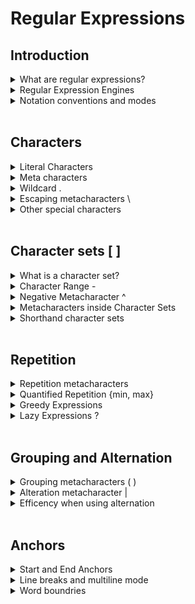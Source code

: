 # Regular Expressions

## Introduction

<details>
<summary>What are regular expressions?</summary>  
<br />  

Regular expressions are a tool for searching and matching parts of a text by describing the patterns that should be used to identify those parts. 

A regular expression is a set of symbols that describes a text pattern. It is used for matching, searching and replacing text. It is not a programming language.

Use cases
- test if email address or phone number is in a valid format
- search a document for text (Notepad++)
- restrict file extensions for search (VS Code)
</details>

<details>
<summary>Regular Expression Engines</summary>  
<br />  

- C/C++
- Java
- JavaScript
- .NET
- Perl
- PHP
- Python
- Ruby
- Unix
- Apache
- MySQL

Most features of regular expressions work the same across all engines, but there might be some differences.

Online playground/sandbox for JavaScript 
- https://regexr.com/
- https://regex101.com/
- https://www.regexpal.com/
</details>

<details>
<summary>Notation conventions and modes</summary>  
<br />  

Notation | Expression
--|--
Standard regex notation|```/expression/```
Global | ```/expression/g```
Case insensitive | ```/expression/i```
Multiline | ```/expression/m```
</details>
<br />

## Characters

<details>
<summary>Literal Characters</summary>  
<br />

> ```/car/```	matches "car" and "carnival" 	

Case sensitive by default

> e.g. ```/cat/```  

Standard (non-global) matching - The earliest leftmost match is always preferred.  
> The cow, camel and ```cat``` communicated.

Global matching finds all matches.  
> The cow, camel and ```cat``` communi```cat```ed.
</details>

<details>
<summary>Meta characters</summary>  
<br />  

Characters with special meaning

``` \ . * + - { } [ ] ^ $ | ? ( ) : ! = ```
</details>

<details>
<summary>Wildcard .</summary>  
<br />  

Period ```.``` matches anything (single character) except new line  
> ```/h.t/``` will match "hat", "hot" and "hit" (but not "heat")

- Broadest match possible
- Most common metacharacter
- Most common mistake

> ```/.a.a.a/``` will match "banana" and "papaya"  
```diff
- Caution
```  
> ```/9.00/``` will match "9.00", aswell as "9500" and "9-00"  

A good regular expression should match the text you want to target and only that text, nothing more.
</details>

<details>
<summary>Escaping metacharacters \</summary>  
<br />  

Backslash ```\``` escapes the next character to allow use of metacharacters as literal characters  

> ```/9\.00/```	will now match "9.00", but not "9500" or "9-00" 

Escape a backslash using double ```\\```
Quotes marks are not metacharacters
</details>

<details>
<summary>Other special characters</summary>
<br />  

- Spaces
- Tabs (\t)
- Line returns (\r, \n, \r\n)
</details>
<br />

## Character sets [ ]

<details>
<summary>What is a character set?</summary>  
<br />  

```[``` Begin a character set  
```]``` End a character set 

A character set will match any one of several characters, but only one character.  
Order of characters in character set does not matter

> ```/[aeiou]/``` matches any one vowel  
> ```/gr[ea]y/``` will match "grey" and "gray"   
> ```/gr[ea]t/``` will not match "great"
</details>

<details>
<summary>Character Range -</summary>  
<br />  

Includes all characters between hyphens.  
```-``` is a metacharacter only inside a character set ```[ ]```

- ```/[0-9]/```
- ```/[a-z]/```
- ```/[A-Z]/```
- ```/[A-Za-z]/```

> ```/[a-dx-z]/``` will match a, b, c, d and x, y, z
 
 ```diff
 - Caution
 ```  
> ```[50-99]``` is not all numbers from 50 to 99. A character set including 5, 0-9 and 9 (same as ```[0-9]```) 
</details>

<details>
<summary>Negative Metacharacter ^</summary>  
<br />  

Add ```^``` as the first character inside a character set to negate the character set

> ```/[^aeiou]/``` matches any one consonent  
> ```/[^a-zA-Z]/``` matches any one non alphabetic character  
> ```/see[^mn]/``` matches "seek" and "sees", but not "seem" or "seen"  
 ```diff
 - Caution
 ```  
> ```/see[^mn]/``` does not match "see", but matches "see." and "see "
</details>

<details>
<summary>Metacharacters inside Character Sets</summary>  
<br />  

Most metacharacters inside character sets are already escaped
with these exceptions ```] - ^ \```  
> ```/h[a.]t/``` matches "hat" and "h.t", but not "hot"  
</details>

<details>
<summary>Shorthand character sets</summary>
<br />  

There's also a negative version of each, which we get by just capitalizing the letter

Shorthand | Meaning | Equivalent
--|--|--
```\d``` | Digit | equivalent to ```[0-9]```
```\w``` | Word Character | equivalent to ```[a-zA-Z0-9_]```
```\s``` | Whitespace | equivalent to ```[\t\r\n]```  
```\D``` | Not digit | equivalent to ```[^0-9]```
```\W``` | Not word character | equivalent to ```[^a-zA-Z0-9_]```
```\S``` | Not whitespace | equivalent to ```[^\t\r\n]```  

<br />
The first three are most common, the last three are not in all regular expression engines.  

```diff
- Caution underscore is a word character, hyphen is not 
```  
> ```/\d\d\d\d/``` matches "1984", but not "text"  
> ```/\w\w\w/``` matches "ABC", "123" and "1_A"  
> ```/\w\s\w\w/``` matches "I am", but not "Am I"  
> ```/[^\d]/``` is the same as ```/\D/``` and ```/[^0-9]/```

```diff
- Caution /[^\d\s]/ is not the same as [\D\S] 
```  
> ```/[^\d\s]/``` means NOT digit and NOT space character  
> ```[\D\S]``` means EITHER NOT digit or NOT space character (try this out)
</details>
<br />

## Repetition

<details>
<summary>Repetition metacharacters</summary>  
<br />  

Metacharacter | Meaning
--|--
```*``` | Preceding item, zero or more times 
```+``` | Preceding item, one or more times
```?``` | Preceding item, zero or one time  
<br />
> ```/.+/``` matches any string of characters except line returnds  
> ```/\d+/``` matches any number of digits  
> ```/\s[a-z]+ed\s/``` matches lower case words ending in "ed" (space before and after)

> ```/apples*/``` matches "apple", "apples" and "applessss" (zero or more s)   
> ```/apples+/```	matches "apples" and "applessss", but not "apple"  (atleast one s is required)  
> ```/apples?/``` matches "apple" and "apples", but not "applessss" (atmost one s is required)  
> ```/colou?r/```	matches "color" and "colour"	
</details>

<details>
<summary>Quantified Repetition {min, max}</summary>  
<br />  

- ```{min, max}``` are positive numbers, max should be greater than min
- min must always be included and can be zero

>  ```/\d{4,8}/``` matches numbers with four to eight digits  
> ```/\d{4}/``` matches numbers with EXACTLY four digits (min is max)  
> ```/\d{4,}/``` matches numbers with four or more digits (max is infinite)

> ```/\d{0,}/``` same as ```/\d*/```  
> ```/\d{1,}/``` same as ```/\d+/```  
> ```/\d{3}-\d{3}-\d{4}/``` matches motst US phone numbers
</details>

<details>
<summary>Greedy Expressions</summary>  
<br />  

- Standard reprtition quantifiers are greedy  
- Expression tries to match the longest possible string before giving control to the next expression part

```diff
- Caution 
```

> ```/\d+\w+\d+/``` on "01_FY_07_report_99.xls" hoping to match only ```01_FY_07``` (digits words digits), it matches ```01_FY_07_report_99``` instead

> ```/".+", ".+"/``` on "Pimpale", "Rishikesh", "RedMane Technology LLC." hoping to match only ```"Pimpale", "Rishikesh"``` (lastname comma first name), it matches the whole string instead

> ```/.*[0-9]+/``` on "Page 266"  
```Page 26``` is matched by the wild card portion and ```6``` is matched by the numbder character portion.
</details>

<details>
<summary>Lazy Expressions ?</summary>  
<br />  

- ```?``` Make the preceding quantifier lazy  
- Expression tries to match as littile as possible before giving control to the next expression part  
- It is not necessarily faster or slower than Greedy expressions, it just returnds different results  
- The context of ```?``` is different inside a character set ```[]```  

> ```/\d+\w+?\d+/``` on "01_FY_07_report_99.xls" now matches ```01_FY_07```  

> ```/".+", ".+"/``` on "Pimpale", "Rishikesh", "RedMane Technology LLC." now matches ```"Pimpale", "Rishikesh"``` instead of the whole string

> ```/.*?[0-9]+/``` on "Page 266"  
now ```Page_``` is matched by the wild card portion and ```266``` is matched by the numbder character portion.

> ```/.*?[0-9]+?/``` on "Page 266"  
now ```Page_``` is matched by the wild card portion and only ```2``` is matched by the numbder character portion.

</details>
<br />

## Grouping and Alternation

<details>
<summary>Grouping metacharacters ( )</summary>  
<br />  

```(``` Start grouped expression  
```)``` End grouped expression  

- ```( )``` Group portions of the expression  
- Apply repetition operators
- Create a group of alternation expressions (next topic)
- Capture group for use in matching and replacing (Tools that allow find and replace)

> ```/(abc)+/``` matches "abc" and "abcabcabc"  
> ```/(in)?depdendent/``` matches "indepdendent" and "depdendent"  
> ```/run(s)?/``` is the same as ```/runs?/```, but more readable

capture group for use in matching and replacing  
> ```/(\d{3})-(\d{3}-\d{4})/``` matches 312-709-4162  
> ```$1``` = 312 	```$2``` = 709-4162
</details>

<details>
<summary>Alteration metacharacter |</summary>  
<br />  

- ```|``` OR operator matches previous or next expression  
- Ordered, leftmost expression gets precedence

> ```/apple|orange/```	matches "apple" and "orange"  
> ```/w(ei|ie)rd/``` matches "weird" and "wierd"  
> ```/(AA|BB|CC){4}/``` matches "AABBAACC" and "CCCCBBBB"  
</details>

<details>
<summary>Efficency when using alternation</summary>  
<br />  

- Put simplest (most efficient) expression first  

> ```/peanut|peanutbutter/``` on "peanutbutter" matches peanut (leftmost expression)  
> ```/peanut(butter)?/``` matches the whole string ```peanutbutter``` (greedy by default) 
> ```/peanut(butter)??/``` matches only ```peanut``` (lazy) 

</details>
<br />

## Anchors

<details>
<summary>Start and End Anchors</summary>  
<br />  

Start/End anchors reference a position, not an actual character. They are zero-width  

Metacharacter | Meaning
--|--
```^``` | Start of a string/line   
```$``` | End of a string/line  
```\A``` | Start of a string, never end of line (not supported in JS) 
```\Z``` | End of a string, never end of a line (not supported in JS) 
<br />  

> ```/^apple/``` or ```/\Aapple/``` must be first word  
> ```/apple$/``` or ```/\ZApple/``` must be last word  
> ```/^\w+@\w+\.(com|edu|org|net)$/``` Simple Email validation
</details>

<details>
<summary>Line breaks and multiline mode</summary>
<br />

Language | Syntax
--|--
Perl | ```/^regex$/m```
Ruby | ```/^regex$/m```
PHP | ```/^regex$/m```
JavaScript | ```/^regex$/m```
Java | ```Pattern.compile("^regex$", Pattern.MULTILINE)```
.NET | ```Regex.Match("string","^regex$",RegexOptions.Multiline)```
Python | ```re.search("^regex$", "string", re.MULTILINE)```
<br />  
</details>

<details>
<summary>Word boundries</summary>  
<br />  

Metacharacter | Meaning
--|--
```\b``` | Word boundry (start or end)  
```\B``` | Not a word boundry
<br />

- Reference a position, not an actual character  
- Before the first word character in the string  
- After the last word character in the string  
- Between word character and non-word character  

> ```/^I\b/gm``` matches all occurances of "I" at the start of a paragraph  
> ```\B\w+\b/``` finds two matches in "This is a test" (```hi``` and ```es```)
</details>
